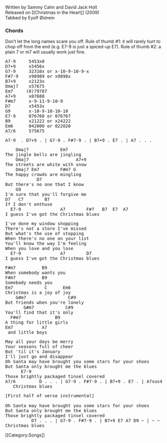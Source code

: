 Written by  Sammy Cahn and David Jack Holt<br>
Released on [[Christmas in the Heart]] (2009)<br>
Tabbed by Eyolf Østrem

<h3>Chords</h3>
Don’t let the long names scare you off. Rule of thumb #1:
it will rarely hurt to chop off from the end (e.g. E7-9 is just a
spiced-up E7). Rule of thumb #2: a plain 7 or m7 will usually work just
fine.

<pre class="chords">
A7-9     5453x0
D7+9     x5456x     
G7-9     32310x or x-10-9-10-9-x
F#7-9    x98989 or x9898x
B7+9     x2123x
Dmaj7    x57675
Em7     (0)79787
A7+9     x07688
F#m7     x-9-11-9-10-9
D7       x5453x
G9       x-10-9-10-10-10
E7-9     076760 or 076767
B9       x21222 or x24222
Em6      042000 or 022020
A7/6     575675</pre>
<pre class="crd">
A7-9  . D7+9 . | G7-9 . F#7-9 . | B7+9 . E7 . | A7 . . .
</pre>
<pre class="verse">
    Dmaj7            Em7
The jingle bells are jingling
    Dmaj7                  A7+9
The streets are white with snow
    Dmaj7 Em7        F#m7 G 
The happy crowds are mingling
            D7           
But there's no one that I know
    G9
I'm sure that you'll forgive me
D7   C7        B7
If I don't enthuse
  E7-9               A7        F#7   B7  E7  A7
I guess I've got the Christmas blues
</pre>

<pre class="verse">
I've done my window shopping
There's not a store I've missed
But what's the use of stopping
When there's no one on your list
You'll know the way I'm feeling
When you love and you lose
  E7-9               A7        D7
I guess I've got the Christmas blues
</pre>

<pre class="bridge">
F#m7          B9
When somebody wants you
F#m7          B9
Somebody needs you
Em7            C      Em6   
Christmas is a joy of joy
    G#m7                C#9
But friends when you're lonely
       G#m7            C#9
You'll find that it's only
  F#m7             B9
A thing for little girls
Em7           A7
 and little boys
</pre>

<pre class="verse">
May all your days be merry
Your seasons full of cheer
But 'til it's January
I'll just go and disappear
Oh Santa may have brought you some stars for your shoes
But Santa only brought me the blues
      E7-9                             
Those brightly packaged tinsel covered
A7/6         D . . . | G7-9 . F#7-9 . | B7+9 . E7 . | A7sus4 . A7
   Christmas blues
</pre>

<pre class="verse">
[First half of verse instrumental]

Oh Santa may have brought you some stars for your shoes
But Santa only brought me the blues
Those brightly packaged tinsel covered 
          D7 . . . | G7-9 . F#7-9 . | B7+9 E7 A7 D9 ~ | ~ ~ ~ 
Christmas blues
</pre>

[[Category:Songs]]